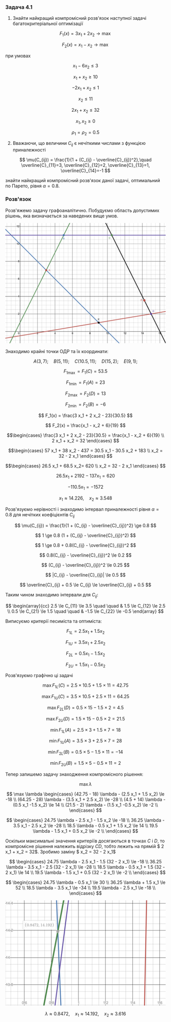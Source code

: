 ### Задача 4.1 

1. Знайти найкращий компромісний розв'язок наступної задачі багатокритеріальної оптимізації 

$$ F_1(x) = 3 x_1 + 2 x_2 \rightarrow \max $$

$$ F_2(x) =   x_1 -   x_2 \rightarrow \max $$

при умовах 

$$ x_1 - 6 x_2 \le 3 $$

$$ x_1 + x_2 \ge 10 $$

$$ -2 x_1 + x_2 \le 1 $$

$$ x_2 \le 11 $$

$$ 2 x_1 + x_2 \le 32 $$

$$ x_1, x_2 \ge 0 $$

$$ \rho_1 = \rho_2 = 0.5 $$

2. Вважаючи, що величини $C_{ij}$ є нечіткими числами з функцією приналежності
   
$$ \mu(C_{ij}) = \frac{1}{1 + (C_{ij} - \overline{C}_{ij})^2},\quad 
\overline{C}_{11}=3, 
\overline{C}_{12}=2, 
\overline{C}_{13}=1, 
\overline{C}_{14}=-1
$$

знайти найкращий компромісний розв'язок даної задачі, оптимальний по Парето, рівня $\alpha=0.8$. 

### Розв'язок

Розв'яжемо задачу графоаналітично. Побудуємо область допустимих рішень, яка визначається за наведених вище умов.

![](img1.png)

Знаходимо крайні точки ОДР та їх координати:

$$ A(3,7); \quad B(5,11); \quad C(10.5, 11); \quad D(15,2); \quad E(9,1); $$

$$ F_{1 \max} = F_1(C) = 53.5 $$

$$ F_{1 \min} = F_1(A) = 23 $$

$$ F_{2 \max} = F_2(D) = 13 $$

$$ F_{2 \min} = F_2(B) = -6 $$

$$ F_1(x) = \frac{3 x_1 + 2 x_2 - 23}{30.5} $$

$$ F_2(x) = \frac{x_1 - x_2 + 6}{19} $$

$$\begin{cases}
   \frac{3 x_1 + 2 x_2 - 23}{30.5} = \frac{x_1 - x_2 + 6}{19} \\
   2 x_1 + x_2 = 32 
\end{cases}
$$

$$\begin{cases}
    57 x_1 + 38 x_2 - 437 = 30.5 x_1 - 30.5 x_2 + 183 \\
    x_2 = 32 - 2 x_1
\end{cases}
$$

$$\begin{cases}
    26.5 x_1 + 68.5 x_2= 620 \\
    x_2 = 32 - 2 x_1
\end{cases}
$$

$$    26.5 x_1 + 2192 - 137 x_1 = 620 $$

$$    -110.5 x_1 = -1572 $$

$$  x_1 \approx 14.226, \quad  x_2 \approx 3.548 $$






Розв'язуємо нерівності і знаходимо інтервал приналежності рівня $\alpha=0.8$ для нечітких коефіцієнтів $C_{ij}$

$$ \mu(C_{ij}) = \frac{1}{1 + (C_{ij} - \overline{C}_{ij})^2} \ge 0.8 $$

$$ 1 \ge 0.8 (1 + (C_{ij} - \overline{C}_{ij})^2) $$

$$ 1 \ge 0.8 + 0.8(C_{ij} - \overline{C}_{ij})^2 $$

$$ 0.8(C_{ij} - \overline{C}_{ij})^2 \le 0.2 $$

$$ (C_{ij} - \overline{C}_{ij})^2 \le 0.25 $$

$$ |C_{ij} - \overline{C}_{ij}| \le 0.5 $$

$$ \overline{C}_{ij} + 0.5 \le C_{ij} \le \overline{C}_{ij} + 0.5 $$

Таким чином знаходимо інтервали для $C_{ij}$:

$$ \begin{array}{cc}
    2.5 \le C_{11} \le 3.5 \quad \quad & 1.5 \le C_{12} \le 2.5 \\
    0.5 \le C_{21} \le 1.5 \quad \quad & -1.5 \le C_{22} \le -0.5
\end{array}
$$

Виписуємо критерії песиміста та оптиміста:

$$ F_{1L} = 2.5 x_1 + 1.5 x_2 $$

$$ F_{1U} = 3.5 x_1 + 2.5 x_2 $$

$$ F_{2L} = 0.5 x_1 -1.5 x_2 $$

$$ F_{2U} = 1.5 x_1 -0.5 x_2 $$

Розв'язуємо графічно ці задачі

$$ \max F_{1L}(C) = 2.5 \times 10.5 + 1.5 \times 11 = 42.75 $$

$$ \max F_{1U}(C) = 3.5 \times 10.5 + 2.5 \times 11 = 64.25 $$

$$ \max F_{2L}(D) = 0.5 \times 15  -1.5 \times 2 = 4.5 $$

$$ \max F_{2U}(D) = 1.5 \times 15  -0.5 \times 2 = 21.5 $$

$$ \min F_{1L}(A) = 2.5 \times 3 + 1.5 \times 7 = 18 $$

$$ \min F_{1U}(A) = 3.5 \times 3 + 2.5 \times 7 = 28 $$

$$ \min F_{2L}(B) = 0.5 \times 5 -1.5 \times 11 = -14 $$

$$ \min F_{2U}(B) = 1.5 \times 5 -0.5 \times 11 = 2 $$

Тепер запишемо задачу знаходження компромісного рішення:

$$ \max \lambda $$

$$ \max \lambda  \begin{cases}
    (42.75 - 18) \lambda - (2.5 x_1 + 1.5 x_2) \le -18 \\
    (64.25 - 28) \lambda - (3.5 x_1 + 2.5 x_2) \le -28 \\
    (4.5 + 14) \lambda - (0.5 x_1 -1.5 x_2) \le 14 \\
    (21.5 - 2) \lambda - (1.5 x_1 -0.5 x_2) \le -2 \\
\end{cases}
$$

$$ \begin{cases}
    24.75 \lambda - 2.5 x_1 - 1.5 x_2 \le -18 \\
    36.25 \lambda - 3.5 x_1 - 2.5 x_2 \le -28 \\
    18.5 \lambda - 0.5 x_1 + 1.5 x_2 \le 14 \\
    19.5 \lambda - 1.5 x_1 + 0.5 x_2 \le -2 \\
\end{cases}
$$

Оскільки максимальні значення критеріїв досягаються в точках $C$ і $D$, то компромісне рішення належить відрізку $CD$, тобто лежить на прямій $ 2 x_1 + x_2 = 32$. Зробимо заміну $ x_2 = 32 - 2 x_1$

$$ \begin{cases}
    24.75 \lambda - 2.5 x_1 - 1.5 (32 - 2 x_1) \le -18 \\
    36.25 \lambda - 3.5 x_1 - 2.5 (32 - 2 x_1) \le -28 \\
    18.5 \lambda - 0.5 x_1 + 1.5 (32 - 2 x_1) \le 14 \\
    19.5 \lambda - 1.5 x_1 + 0.5 (32 - 2 x_1) \le -2 \\
\end{cases}
$$

$$ \begin{cases}
    24.75 \lambda - 0.5 x_1  \le 30 \\
    36.25 \lambda + 1.5 x_1  \le 52 \\
    18.5 \lambda - 3.5 x_1  \le -34 \\
    19.5 \lambda - 2.5 x_1 \le -18 \\
\end{cases}
$$

![](img2.png)

$$ \lambda \approx 0.8472,\quad x_1 \approx 14.192,\quad x_2 \approx 3.616 $$